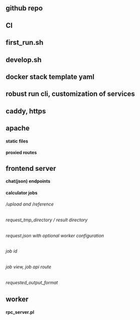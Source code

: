## github repo
## CI
## first_run.sh
## develop.sh
## docker stack template yaml
## robust run cli, customization of services
## caddy, https
## apache
#### static files
#### proxied routes
## frontend server
#### chat(json) endpoints
#### calculator jobs
###### /upload and /reference
###### request_tmp_directory / result directory
###### request.json with optional worker configuration
###### job id
###### job view, job api route
###### requested_output_format

## worker
#### rpc_server.pl

